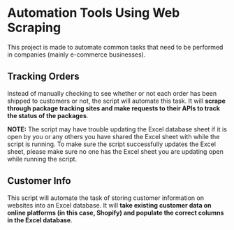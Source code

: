 # Automation Tools Using Web Scraping
This project is made to automate common tasks that need to be performed in companies (mainly e-commerce businesses).

## Tracking Orders
Instead of manually checking to see whether or not each order has been shipped to customers 
or not, the script will automate this task. It will **scrape through package 
tracking sites and make requests to their APIs to track the status of the packages**.  


**NOTE:** The script may have trouble updating the Excel database sheet if it is open by you or any others you have
shared the Excel sheet with while the script is running. To make sure the script successfully updates the Excel sheet, 
please make sure no one has the Excel sheet you are updating open while running the script.

## Customer Info
This script will automate the task of storing customer information on websites into an Excel database. It will 
**take existing customer data on online platforms (in this case, Shopify) and populate the correct columns in the Excel 
database**.